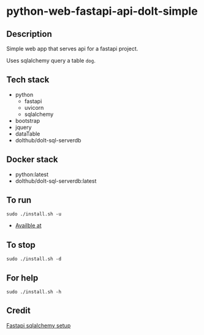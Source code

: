 # python-web-fastapi-api-dolt-simple

## Description
Simple web app that serves api
for a fastapi project.

Uses sqlalchemy query a table `dog`.

## Tech stack
- python
  - fastapi
  - uvicorn
  - sqlalchemy
- bootstrap
- jquery
- dataTable
- dolthub/dolt-sql-serverdb

## Docker stack
- python:latest
- dolthub/dolt-sql-serverdb:latest

## To run
`sudo ./install.sh -u`
- [Availble at](http://localhost/dogs)

## To stop
`sudo ./install.sh -d`

## For help
`sudo ./install.sh -h`

## Credit
[Fastapi sqlalchemy setup](https://fastapi.tiangolo.com/tutorial/sql-databases/)
